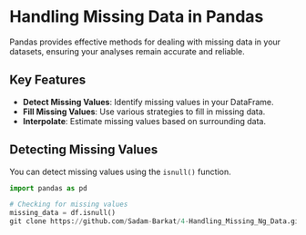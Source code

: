 # Handling Missing Data in Pandas

Pandas provides effective methods for dealing with missing data in your datasets, ensuring your analyses remain accurate and reliable.

## Key Features

- **Detect Missing Values**: Identify missing values in your DataFrame.
- **Fill Missing Values**: Use various strategies to fill in missing data.
- **Interpolate**: Estimate missing values based on surrounding data.

## Detecting Missing Values

You can detect missing values using the `isnull()` function.

```python
import pandas as pd

# Checking for missing values
missing_data = df.isnull()
git clone https://github.com/Sadam-Barkat/4-Handling_Missing_Ng_Data.git
